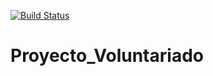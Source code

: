 [![Build Status](https://travis-ci.org/cinttybr/Proyecto_Voluntariado.svg?branch=DesarrolloMaven)](https://travis-ci.org/cinttybr/Proyecto_Voluntariado)
# Proyecto_Voluntariado
